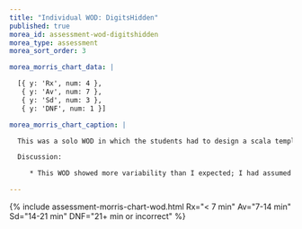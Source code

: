 ```yaml
---
title: "Individual WOD: DigitsHidden"
published: true
morea_id: assessment-wod-digitshidden
morea_type: assessment
morea_sort_order: 3

morea_morris_chart_data: |

  [{ y: 'Rx', num: 4 },
   { y: 'Av', num: 7 },
   { y: 'Sd', num: 3 },
   { y: 'DNF', num: 1 }]

morea_morris_chart_caption: |

  This was a solo WOD in which the students had to design a scala template to abstract away some raw html code in their view.  The WOD required them to touch just two files in their Digits application.

  Discussion:

     * This WOD showed more variability than I expected; I had assumed this would be very easy for the class.  The finish time went from 5 minutes for the best finisher to a DNF at 21 minutes.  The percentage DNF continues to fall, although five students have now dropped the class, which may account for the low percentage of DNF.

---
```


{%  include assessment-morris-chart-wod.html Rx="< 7 min" Av="7-14 min" Sd="14-21 min" DNF="21+ min or incorrect"  %}


